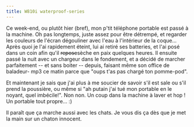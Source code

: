 ```yaml
---
title: W810i waterproof-series
---
```


Ce week-end, ou plutôt hier (bref), mon p'tit téléphone portable est passé à
la machine. Oh pas longtemps, juste assez pour être détrempé, et regarder les
couleurs de l'écran dégouliner avec l'eau à l'intérieur de la coque... Après
quoi je l'ai rapidement éteint, lui ai retiré ses batteries, et l'ai posé dans
un coin afin qu'il <s>repose</s>sèche en paix quelques heures. Il ensuite
passé la nuit avec un chargeur dans le fondement, et a décidé de marcher
parfaitement -- et sans boiter -- depuis, faisant même son office de baladeur-
mp3 ce matin parce que "oups t'as pas chargé ton pomme-pod".

Et maintenant je sais que j'ai plus à me soucier de savoir s'il est sale ou
s'il prend la poussière, ou même si "ah putain j'ai tué mon portable en le
noyant, quel imbécile!". Non non. Un coup dans la machine à laver et hop ! Un
portable tout propre... :)

Il paraît que ça marche aussi avec les chats. Je vous dis ça dès que je met la
main sur un chaton innocent.

